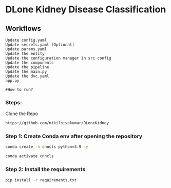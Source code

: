 # DLone Kidney Disease Classification

## Workflows


    Update config.yaml
    Update secrets.yaml [Optional]
    Update params.yaml
    Update the entity
    Update the configuration manager in src config
    Update the components
    Update the pipeline
    Update the main.py
    Update the dvc.yaml
    app.py


```
#How to run?
```

### Steps: 

Clone the Repo

```bash
https://github.com/nikilsivakumar/DLoneKidney
```

### Step 1: Create Conda env after opening the repository 

```bash
conda create -n cnncls python=3.9 -y
```

```bash
conda activate cnncls
```

### Step 2: Install the requirements

```bash
pip install -r requirements.txt
```
